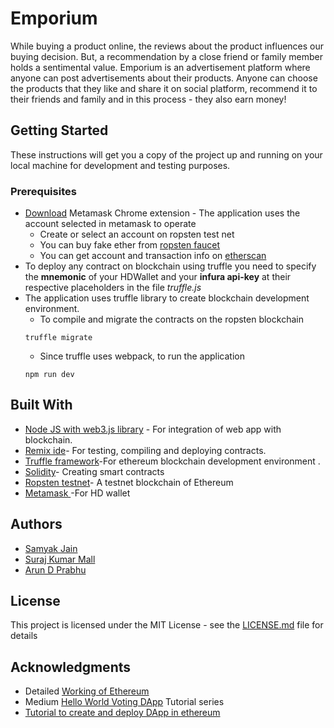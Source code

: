 # Emporium

While buying a product online, the reviews about the product influences our buying decision. But, a recommendation by a close friend or family member holds a sentimental value. Emporium is an advertisement platform where anyone can post advertisements about their products. Anyone can choose the products that they like and share it on social platform, recommend it to their friends and family and in this process - they also earn  money!

## Getting Started

These instructions will get you a copy of the project up and running on your local machine for development and testing purposes.

### Prerequisites

* [Download](https://chrome.google.com/webstore/detail/metamask/nkbihfbeogaeaoehlefnkodbefgpgknn?hl=en) Metamask Chrome extension - The application uses the account selected in metamask to operate
    * Create or select an account on ropsten test net 
    * You can buy fake ether from [ropsten faucet](https://faucet.metamask.io/)
    * You can get account and transaction info on [etherscan](https://ropsten.etherscan.io/)
* To deploy any contract on blockchain using truffle you need to specify the **mnemonic** of your HDWallet and your **infura api-key** at their respective placeholders in the file _truffle.js_
* The application uses truffle library to create blockchain development environment.
    * To compile and migrate the contracts on the ropsten blockchain
    ```
    truffle migrate
    ```
    * Since truffle uses webpack, to run the application 
    ```
    npm run dev
    ```

## Built With

* [Node JS with web3.js library](https://web3js.readthedocs.io/en/1.0/getting-started.html) - For integration of web app with blockchain.
* [Remix ide](https://remix.ethereum.org)- For testing, compiling and deploying contracts.
* [Truffle framework](https://truffleframework.com/)-For ethereum blockchain development environment .
* [Solidity](http://solidity.readthedocs.io/en/v0.4.24/)- Creating smart contracts
* [Ropsten testnet](https://ropsten.etherscan.io/)- A testnet  blockchain of Ethereum
* [Metamask ](https://metamask.io/) -For HD wallet

## Authors

* [Samyak Jain](https://github.com/samyak-sopho)
* [Suraj Kumar Mall](https://github.com/surajmall)
* [Arun D Prabhu](https://github.com/adp01)

## License

This project is licensed under the MIT License - see the [LICENSE.md](LICENSE.md) file for details

## Acknowledgments

* Detailed [Working of Ethereum](https://medium.com/@preethikasireddy/how-does-ethereum-work-anyway-22d1df506369)
* Medium [Hello World Voting DApp](https://medium.com/@mvmurthy/full-stack-hello-world-voting-ethereum-dapp-tutorial-part-1-40d2d0d807c2) Tutorial series
* [Tutorial to create and deploy DApp in ethereum](https://medium.com/@merunasgrincalaitis/the-ultimate-end-to-end-tutorial-to-create-and-deploy-a-fully-descentralized-dapp-in-ethereum-18f0cf6d7e0e)